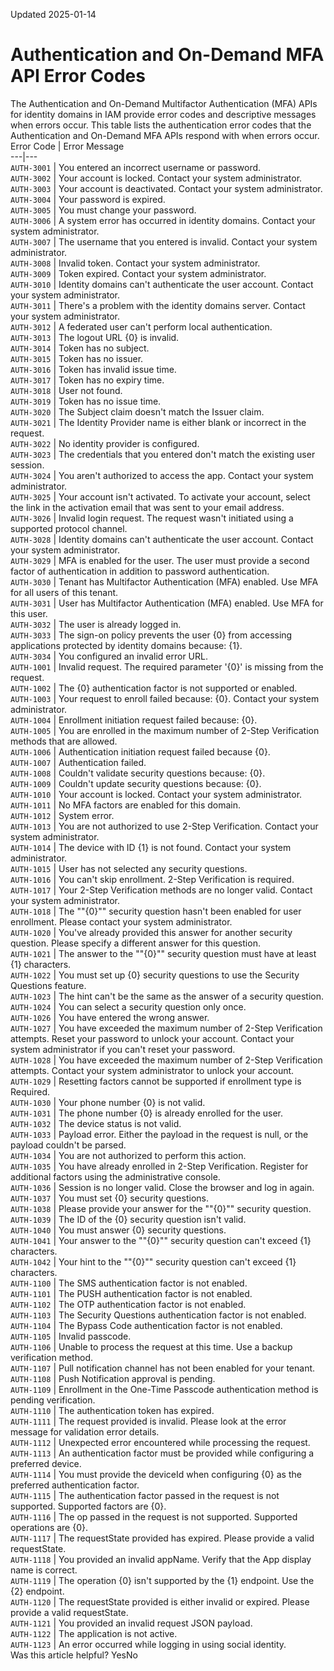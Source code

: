 Updated 2025-01-14
# Authentication and On-Demand MFA API Error Codes
The Authentication and On-Demand Multifactor Authentication (MFA) APIs for identity domains in IAM provide error codes and descriptive messages when errors occur.
This table lists the authentication error codes that the Authentication and On-Demand MFA APIs respond with when errors occur.
Error Code | Error Message  
---|---  
`AUTH-3001` |  You entered an incorrect username or password.  
`AUTH-3002` |  Your account is locked. Contact your system administrator.  
`AUTH-3003` |  Your account is deactivated. Contact your system administrator.  
`AUTH-3004` |  Your password is expired.  
`AUTH-3005` |  You must change your password.  
`AUTH-3006` |  A system error has occurred in identity domains. Contact your system administrator.  
`AUTH-3007` |  The username that you entered is invalid. Contact your system administrator.  
`AUTH-3008` |  Invalid token. Contact your system administrator.  
`AUTH-3009` |  Token expired. Contact your system administrator.  
`AUTH-3010` |  Identity domains can't authenticate the user account. Contact your system administrator.  
`AUTH-3011` |  There's a problem with the identity domains server. Contact your system administrator.  
`AUTH-3012` |  A federated user can't perform local authentication.  
`AUTH-3013` |  The logout URL {0} is invalid.  
`AUTH-3014` |  Token has no subject.  
`AUTH-3015` |  Token has no issuer.  
`AUTH-3016` |  Token has invalid issue time.  
`AUTH-3017` |  Token has no expiry time.  
`AUTH-3018` |  User not found.  
`AUTH-3019` |  Token has no issue time.  
`AUTH-3020` |  The Subject claim doesn't match the Issuer claim.  
`AUTH-3021` |  The Identity Provider name is either blank or incorrect in the request.  
`AUTH-3022` |  No identity provider is configured.  
`AUTH-3023` |  The credentials that you entered don't match the existing user session.  
`AUTH-3024` |  You aren't authorized to access the app. Contact your system administrator.  
`AUTH-3025` |  Your account isn't activated. To activate your account, select the link in the activation email that was sent to your email address.  
`AUTH-3026` |  Invalid login request. The request wasn't initiated using a supported protocol channel.  
`AUTH-3028` |  Identity domains can't authenticate the user account. Contact your system administrator.  
`AUTH-3029` |  MFA is enabled for the user. The user must provide a second factor of authentication in addition to password authentication.  
`AUTH-3030` |  Tenant has Multifactor Authentication (MFA) enabled. Use MFA for all users of this tenant.  
`AUTH-3031` |  User has Multifactor Authentication (MFA) enabled. Use MFA for this user.  
`AUTH-3032` |  The user is already logged in.  
`AUTH-3033` |  The sign-on policy prevents the user {0} from accessing applications protected by identity domains because: {1}.  
`AUTH-3034` |  You configured an invalid error URL.  
`AUTH-1001` |  Invalid request. The required parameter '{0}' is missing from the request.  
`AUTH-1002` |  The {0} authentication factor is not supported or enabled.  
`AUTH-1003` |  Your request to enroll failed because: {0}. Contact your system administrator.  
`AUTH-1004` |  Enrollment initiation request failed because: {0}.  
`AUTH-1005` |  You are enrolled in the maximum number of 2-Step Verification methods that are allowed.  
`AUTH-1006` |  Authentication initiation request failed because {0}.  
`AUTH-1007` |  Authentication failed.  
`AUTH-1008` |  Couldn't validate security questions because: {0}.  
`AUTH-1009` |  Couldn't update security questions because: {0}.  
`AUTH-1010` |  Your account is locked. Contact your system administrator.  
`AUTH-1011` |  No MFA factors are enabled for this domain.  
`AUTH-1012` |  System error.   
`AUTH-1013` |  You are not authorized to use 2-Step Verification. Contact your system administrator.  
`AUTH-1014` |  The device with ID {1} is not found. Contact your system administrator.  
`AUTH-1015` |  User has not selected any security questions.  
`AUTH-1016` |  You can't skip enrollment. 2-Step Verification is required.  
`AUTH-1017` |  Your 2-Step Verification methods are no longer valid. Contact your system administrator.  
`AUTH-1018` |  The ""{0}"" security question hasn't been enabled for user enrollment. Please contact your system administrator.  
`AUTH-1020` |  You've already provided this answer for another security question. Please specify a different answer for this question.  
`AUTH-1021` |  The answer to the ""{0}"" security question must have at least {1} characters.  
`AUTH-1022` |  You must set up {0} security questions to use the Security Questions feature.  
`AUTH-1023` |  The hint can't be the same as the answer of a security question.  
`AUTH-1024` |  You can select a security question only once.  
`AUTH-1026` |  You have entered the wrong answer.  
`AUTH-1027` |  You have exceeded the maximum number of 2-Step Verification attempts. Reset your password to unlock your account. Contact your system administrator if you can't reset your password.  
`AUTH-1028` |  You have exceeded the maximum number of 2-Step Verification attempts. Contact your system administrator to unlock your account.  
`AUTH-1029` |  Resetting factors cannot be supported if enrollment type is Required.  
`AUTH-1030` |  Your phone number {0} is not valid.  
`AUTH-1031` |  The phone number {0} is already enrolled for the user.   
`AUTH-1032` |  The device status is not valid.  
`AUTH-1033` |  Payload error. Either the payload in the request is null, or the payload couldn't be parsed.  
`AUTH-1034` |  You are not authorized to perform this action.  
`AUTH-1035` |  You have already enrolled in 2-Step Verification. Register for additional factors using the administrative console.  
`AUTH-1036` |  Session is no longer valid. Close the browser and log in again.  
`AUTH-1037` |  You must set {0} security questions.  
`AUTH-1038` |  Please provide your answer for the ""{0}"" security question.  
`AUTH-1039` |  The ID of the {0} security question isn't valid.  
`AUTH-1040` |  You must answer {0} security questions.  
`AUTH-1041` |  Your answer to the ""{0}"" security question can't exceed {1} characters.  
`AUTH-1042` |  Your hint to the ""{0}"" security question can't exceed {1} characters.  
`AUTH-1100` |  The SMS authentication factor is not enabled.  
`AUTH-1101` |  The PUSH authentication factor is not enabled.  
`AUTH-1102` |  The OTP authentication factor is not enabled.  
`AUTH-1103` |  The Security Questions authentication factor is not enabled.  
`AUTH-1104` |  The Bypass Code authentication factor is not enabled.  
`AUTH-1105` |  Invalid passcode.  
`AUTH-1106` |  Unable to process the request at this time. Use a backup verification method.  
`AUTH-1107` |  Pull notification channel has not been enabled for your tenant.  
`AUTH-1108` |  Push Notification approval is pending.  
`AUTH-1109` |  Enrollment in the One-Time Passcode authentication method is pending verification.  
`AUTH-1110` |  The authentication token has expired.  
`AUTH-1111` |  The request provided is invalid. Please look at the error message for validation error details.  
`AUTH-1112` |  Unexpected error encountered while processing the request.  
`AUTH-1113` |  An authentication factor must be provided while configuring a preferred device.  
`AUTH-1114` |  You must provide the deviceId when configuring {0} as the preferred authentication factor.  
`AUTH-1115` |  The authentication factor passed in the request is not supported. Supported factors are {0}.  
`AUTH-1116` |  The op passed in the request is not supported. Supported operations are {0}.  
`AUTH-1117` |  The requestState provided has expired. Please provide a valid requestState.  
`AUTH-1118` |  You provided an invalid appName. Verify that the App display name is correct.  
`AUTH-1119` |  The operation {0} isn't supported by the {1} endpoint. Use the {2} endpoint.  
`AUTH-1120` |  The requestState provided is either invalid or expired. Please provide a valid requestState.  
`AUTH-1121` |  You provided an invalid request JSON payload.  
`AUTH-1122` |  The application is not active.  
`AUTH-1123` |  An error occurred while logging in using social identity.  
Was this article helpful?
YesNo

